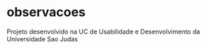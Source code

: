 # observacoes
Projeto desenvolvido na UC de Usabilidade e Desenvolvimento da Universidade Sao Judas

